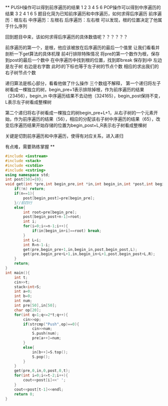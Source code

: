 ** PUSH操作可以得到前序遍历的结果 1 2 3 4 5 6
POP操作可以得到中序遍历的结果 3 2 4 1 6 5
题目化简为已知前序遍历和中序遍历，如何求得后序遍历
前序遍历：根左右
中序遍历：左根右
后序遍历：左右根
可以发现，根的位置决定了他属于什么序列

回到题目中来，该如何求得后序遍历的具体数值呢？？？？？？

前序遍历的第一个，是根，他应该被放在后序遍历的最后一个值里
让我们看看并剖析一下get算法的具体机理
前4行排除特殊情况
将pre的第一个数作为根，保存到post的最后一个数中
在中序遍历中找到根的位置，找到即break 保存到i中
左边是左子树
右边是右字数
此时i的下标也等于左子树的节点个数
相应的求出我们的右子树节点个数

递归算法是核心部分，看看他做了什么操作
三个数组不解释，
第一个递归将左子树看成一棵独立的树，begin_pre+1表示排除掉根，作为前序遍历的结果（23456），begin_in 中序遍历结果不去动他（324165），begin_post保持不变，L表示左子树看成整棵树

第二个递归将右子树看成一棵独立的树begin_pre+L+1，从右子树的一个元素开始，作为前序遍历的结果（56），相应的分配该右子树中序遍历的结果（65），改变后序遍历结果开始存储的位置为begin_post+L,R表示右子树看成整棵树

关键是切割前序遍历和中序遍历，使得有对应关系，进入递归

有点难，需要熟练掌握 **
```c++
#include <iostream>
#include <stack>
#include <cstdio>
#include <cstring>
using namespace std;
int post[50]={0};
void get(int *pre,int begin_pre,int *in,int begin_in,int *post,int begin_post,int n){
    if(!n) return;
    if(n==1){
        post[begin_post]=pre[begin_pre];
    }//前四行
    else{
        int root=pre[begin_pre];
        post[begin_post+n-1]=root;
        int i;
        for(i=0;i<=n-1;i++){
            if(in[begin_in+i]==root) break;
        }
        int L=i;
        int R=n-1-i;
        get(pre,begin_pre+1,in,begin_in,post,begin_post,L);
        get(pre,begin_pre+L+1,in,begin_in+L+1,post,begin_post+L,R);
    }
    return;
}
int main(){
    int t;
    cin>>t;
    stack<int>S;
    int a=0;
    int b=0;
    int num;
    int pre[50],in[50];
    char op[20];
    for(int q=1;q<=2*t;q++){
        cin>>op;
        if(strcmp("Push",op)==0){
            cin>>num;
            S.push(num);
            pre[a++]=num;
        }
        else{
            in[b++]=S.top();
            S.pop();
        }
    }
    get(pre,0,in,0,post,0,t);
    for(int i=0;i<=t-2;i++){
        cout<<post[i]<<' ';
    }
    cout<<post[t-1]<<endl;
    return 0;
}
```

